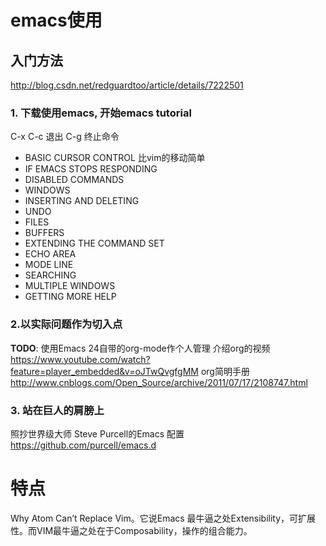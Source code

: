 # emacs使用
## 入门方法
<http://blog.csdn.net/redguardtoo/article/details/7222501>

### 1. 下载使用emacs, 开始emacs tutorial
C-x C-c 退出
C-g 终止命令
* BASIC CURSOR CONTROL
比vim的移动简单
* IF EMACS STOPS RESPONDING
* DISABLED COMMANDS
* WINDOWS
* INSERTING AND DELETING
* UNDO
* FILES
* BUFFERS
* EXTENDING THE COMMAND SET
* ECHO AREA
* MODE LINE
* SEARCHING
* MULTIPLE WINDOWS
* GETTING MORE HELP

### 2.以实际问题作为切入点
**TODO**: 使用Emacs 24自带的org-mode作个人管理
介绍org的视频
<https://www.youtube.com/watch?feature=player_embedded&v=oJTwQvgfgMM>
org简明手册
<http://www.cnblogs.com/Open_Source/archive/2011/07/17/2108747.html>

### 3. 站在巨人的肩膀上
照抄世界级大师 Steve Purcell的Emacs 配置
<https://github.com/purcell/emacs.d>


# 特点
Why Atom Can’t Replace Vim。它说Emacs 最牛逼之处Extensibility，可扩展性。而VIM最牛逼之处在于Composability，操作的组合能力。
